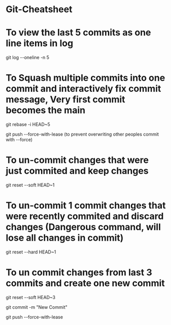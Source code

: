 # Git-Cheatsheet

# To view the last 5 commits as one line items in log
git log --oneline -n 5

# To Squash multiple commits into one commit and interactively fix commit message, Very first commit becomes the main
git rebase -i HEAD~5

git push --force-with-lease   (to prevent overwriting other peoples commit with --force)

# To un-commit changes that were just commited and keep changes
git reset --soft HEAD~1

# To un-commit 1 commit changes that were recently commited and discard changes (Dangerous command, will lose all changes in commit)
git reset --hard HEAD~1

# To un commit changes from last 3 commits and create one new commit
git reset --soft HEAD~3

git commit -m "New Commit"

git push --force-with-lease



